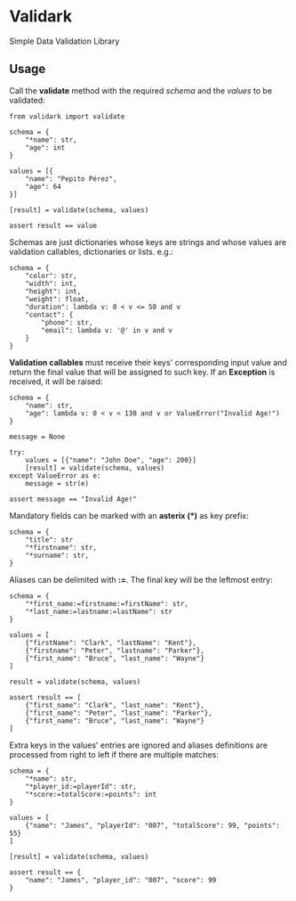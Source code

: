 # Validark

Simple Data Validation Library

## Usage

Call the **validate** method with the required *schema* and the *values*
to be validated:

    from validark import validate

    schema = {
        "*name": str,
        "age": int
    }

    values = [{
        "name": "Pepito Pérez",
        "age": 64
    }]

    [result] = validate(schema, values)

    assert result == value


Schemas are just dictionaries whose keys are strings and whose values are
validation callables, dictionaries or lists. e.g.:

    schema = {
        "color": str,
        "width": int,
        "height": int,
        "weight": float,
        "duration": lambda v: 0 < v <= 50 and v
        "contact": {
            "phone": str,
            "email": lambda v: '@' in v and v
        }
    }

**Validation callables** must receive their keys' corresponding input value and
return the final value that will be assigned to such key. If an **Exception**
is received, it will be raised:

    schema = {
        "name": str,
        "age": lambda v: 0 < v < 130 and v or ValueError("Invalid Age!")
    }

    message = None

    try:
        values = [{"name": "John Doe", "age": 200}]
        [result] = validate(schema, values)
    except ValueError as e:
        message = str(e)

    assert message == "Invalid Age!"

Mandatory fields can be marked with an **asterix (*)** as key prefix:

    schema = {
        "title": str
        "*firstname": str,
        "*surname": str,
    }

Aliases can be delimited with **:=**. The final key will be the leftmost entry:

    schema = {
        "*first_name:=firstname:=firstName": str,
        "*last_name:=lastname:=lastName": str
    }

    values = [
        {"firstName": "Clark", "lastName": "Kent"},
        {"firstname": "Peter", "lastname": "Parker"},
        {"first_name": "Bruce", "last_name": "Wayne"}
    ]

    result = validate(schema, values)

    assert result == [
        {"first_name": "Clark", "last_name": "Kent"},
        {"first_name": "Peter", "last_name": "Parker"},
        {"first_name": "Bruce", "last_name": "Wayne"}
    ]

Extra keys in the values' entries are ignored and aliases definitions are
processed from right to left if there are multiple matches:

    schema = {
        "*name": str,
        "*player_id:=playerId": str,
        "*score:=totalScore:=points": int
    }

    values = [
        {"name": "James", "playerId": "007", "totalScore": 99, "points": 55}
    ]

    [result] = validate(schema, values)

    assert result == {
        "name": "James", "player_id": "007", "score": 99
    }
